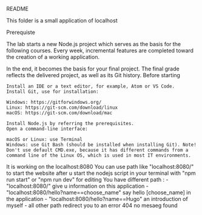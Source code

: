 README

This folder is a small application of localhost

Prerequiste 

The lab starts a new Node.js project which serves as the basis for the following courses. Every week, incremental features are completed toward the creation of a working application.

In the end, it becomes the basis for your final project. The final grade reflects the delivered project, as well as its Git history.
Before starting

    Install an IDE or a text editor, for example, Atom or VS Code.
    Install Git, use for installation:

    Windows: https://gitforwindows.org/
    Linux: https://git-scm.com/download/linux
    macOS: https://git-scm.com/download/mac

    Install Node.js by referring the prerequisites.
    Open a command-line interface:

    macOS or Linux: use Terminal
    Windows: use Git Bash (should be installed when installing Git). Note! Don't use default CMD.exe, because it has different commands from a command line of the Linux OS, which is used in most IT environments.


It is working on the localhost:8080
You can use path like "localhost:8080/" to start the website after u start the nodejs script in your terminal with "npm run start" or "npm run dev" for editing
You have different path :
	- "localhost:8080/" give u information on this application
	- "localhost:8080/hello?name==choose_name" say hello [choose_name] in the application
	- "localhost:8080/hello?name==Hugo" an introduction of myself
	- all other path redirect you to an error 404 no mesaeg found
